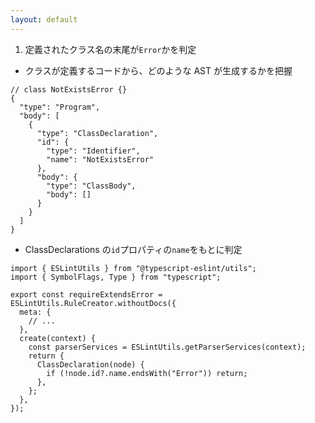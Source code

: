 ```yaml
---
layout: default
---
```


<style scoped>
.slidev-vclick-hidden {
  display: none;
}
</style>

<div class="_bullet">

1. 定義されたクラス名の末尾が`Error`かを判定

<div v-click.hide="2">

* クラスが定義するコードから、どのような AST が生成するかを把握

</div>

<div class="small-code-json" v-click.hide="2">

```json{*|9}
// class NotExistsError {}
{
  "type": "Program",
  "body": [
    {
      "type": "ClassDeclaration",
      "id": {
        "type": "Identifier",
        "name": "NotExistsError"
      },
      "body": {
        "type": "ClassBody",
        "body": []
      }
    }
  ]
}
```

</div>

</div>

<div v-click="2" class="_bullet">

* ClassDeclarations の`id`プロパティの`name`をもとに判定

```ts{*}
import { ESLintUtils } from "@typescript-eslint/utils";
import { SymbolFlags, Type } from "typescript";

export const requireExtendsError = ESLintUtils.RuleCreator.withoutDocs({
  meta: {
    // ...
  },
  create(context) {
    const parserServices = ESLintUtils.getParserServices(context);
    return {
      ClassDeclaration(node) {
        if (!node.id?.name.endsWith("Error")) return;
      },
    };
  },
});
```

</div>

<!-- 
表示されているものは AST をかなり単純化したものですが、ClassDeclarations の`id`プロパティの`name`に、  
[click] クラス名が格納されていることがわかります。  

そのため、クラス名の末尾が`Error`になっているかを判断するコードをこのように実装します

[click] 今回定義するルールは、Class定義のノードに対する操作を行いたいので、`create`メソッドの`return`に`ClassDeclaration`を指定しています。  
これにより、eslint が `ClassDeclaration` のノードを探索する際に、記述した処理が実行されます。

ASTの内容をもとに、ClassDeclarationのidプロパティのnameの末尾が`Error`であるかを判定しています
-->